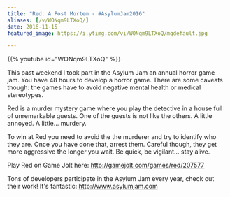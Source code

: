 ```yaml
---
title: "Red: A Post Mortem - #AsylumJam2016"
aliases: [/v/WONqm9LTXoQ/]
date: 2016-11-15
featured_image: https://i.ytimg.com/vi/WONqm9LTXoQ/mqdefault.jpg

---
```


{{% youtube id="WONqm9LTXoQ" %}}

This past weekend I took part in the Asylum Jam an annual horror game jam. You have 48 hours to develop a horror game. There are some caveats though: the games have to avoid negative mental health or medical stereotypes.

Red is a murder mystery game where you play the detective in a house full of unremarkable guests. One of the guests is not like the others. A little annoyed. A little... murdery.

To win at Red you need to avoid the the murderer and try to identify who they are. Once you have done that, arrest them. Careful though, they get more aggressive the longer you wait. Be quick, be vigilant... stay alive.

Play Red on Game Jolt here: http://gamejolt.com/games/red/207577

Tons of developers participate in the Asylum Jam every year, check out their work! It's fantastic: http://www.asylumjam.com